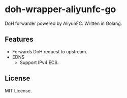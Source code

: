 # doh-wrapper-aliyunfc-go
DoH forwarder powered by AliyunFC. Written in Golang.

## Features
- Forwards DoH request to upstream.
- EDNS
    - Support IPv4 ECS.

## License
MIT License.